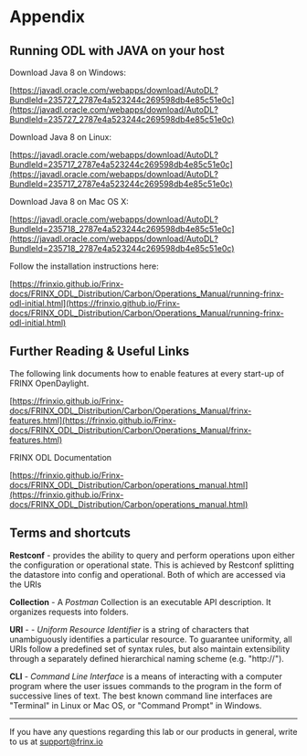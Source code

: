# Appendix

## Running ODL with JAVA on your host

Download Java 8 on Windows:

[https://javadl.oracle.com/webapps/download/AutoDL?BundleId=235727_2787e4a523244c269598db4e85c51e0c](https://javadl.oracle.com/webapps/download/AutoDL?BundleId=235727_2787e4a523244c269598db4e85c51e0c)

Download Java 8 on Linux:

[https://javadl.oracle.com/webapps/download/AutoDL?BundleId=235717_2787e4a523244c269598db4e85c51e0c](https://javadl.oracle.com/webapps/download/AutoDL?BundleId=235717_2787e4a523244c269598db4e85c51e0c)

Download Java 8 on Mac OS X:

[https://javadl.oracle.com/webapps/download/AutoDL?BundleId=235718_2787e4a523244c269598db4e85c51e0c](https://javadl.oracle.com/webapps/download/AutoDL?BundleId=235718_2787e4a523244c269598db4e85c51e0c)

Follow the installation instructions here:

[https://frinxio.github.io/Frinx-docs/FRINX_ODL_Distribution/Carbon/Operations_Manual/running-frinx-odl-initial.html](https://frinxio.github.io/Frinx-docs/FRINX_ODL_Distribution/Carbon/Operations_Manual/running-frinx-odl-initial.html)

## Further Reading & Useful Links

The following link documents how to enable features at every start-up of FRINX OpenDaylight.

[https://frinxio.github.io/Frinx-docs/FRINX_ODL_Distribution/Carbon/Operations_Manual/frinx-features.html](https://frinxio.github.io/Frinx-docs/FRINX_ODL_Distribution/Carbon/Operations_Manual/frinx-features.html)

FRINX ODL Documentation

[https://frinxio.github.io/Frinx-docs/FRINX_ODL_Distribution/Carbon/operations_manual.html](https://frinxio.github.io/Frinx-docs/FRINX_ODL_Distribution/Carbon/operations_manual.html)

## Terms and shortcuts

**Restconf** - provides the ability to query and perform operations upon either the configuration or operational state. This is achieved by Restconf splitting the datastore into config and operational. Both of which are accessed via the URIs

**Collection** - A *Postman* Collection is an executable API description. It organizes requests into folders.

**URI** - - *Uniform Resource Identifier* is a string of characters that unambiguously identifies a particular resource. To guarantee uniformity, all URIs follow a predefined set of syntax rules, but also maintain extensibility through a separately defined hierarchical naming scheme (e.g. "http://"). 

**CLI** - *Command Line Interface* is a means of interacting with a computer program where the user  issues commands to the program in the form of successive lines of text. The best known command line interfaces are "Terminal" in Linux or Mac OS, or "Command Prompt" in Windows.

---
If you have any questions regarding this lab or our products in general, write to us at [support@frinx.io](mailto:support@frinx.io)

